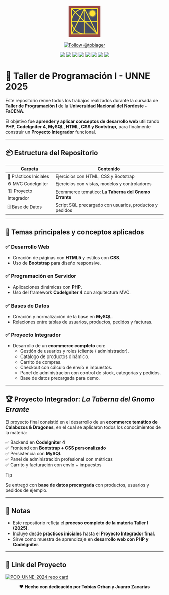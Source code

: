 <p align="center">
  <img src="https://raw.githubusercontent.com/tobiager/UNNE-LSI/main/assets/facena.png" alt="Logo de FaCENA" width="100">
</p>

<p align="center">
  <a href="https://github.com/tobiager">
    <img src="https://img.shields.io/github/followers/tobiager?label=Follow%20@tobiager&style=social" alt="Follow @tobiager" />
  </a>
</p>

<p align="center">
  <img src="https://img.shields.io/badge/PHP-777BB4?style=for-the-badge&logo=php&logoColor=white"/>
  <img src="https://img.shields.io/badge/CodeIgniter-EE4623?style=for-the-badge&logo=codeigniter&logoColor=white"/>
  <img src="https://img.shields.io/badge/Bootstrap-563D7C?style=for-the-badge&logo=bootstrap&logoColor=white"/>
  <img src="https://img.shields.io/badge/MySQL-005C84?style=for-the-badge&logo=mysql&logoColor=white"/>
  <img src="https://img.shields.io/badge/GitHub-181717?style=for-the-badge&logo=github&logoColor=white"/>
  <img src="https://img.shields.io/badge/UNNE-Taller_I-blue?style=for-the-badge"/>
  <img src="https://img.shields.io/badge/Estado-Completado-brightgreen?style=for-the-badge"/>
  <img src="https://img.shields.io/badge/Cursada-2025-blue?style=for-the-badge"/>
</p>

# 🐲 Taller de Programación I - UNNE 2025

Este repositorio reúne todos los trabajos realizados durante la cursada de **Taller de Programación I** de la **Universidad Nacional del Nordeste - FaCENA**.

El objetivo fue **aprender y aplicar conceptos de desarrollo web** utilizando **PHP, CodeIgniter 4, MySQL, HTML, CSS y Bootstrap**, para finalmente construir un **Proyecto Integrador** funcional.

---

## 📦 Estructura del Repositorio

| Carpeta | Contenido |
| ------- | --------- |
| 📖 Prácticos Iniciales | Ejercicios con HTML, CSS y Bootstrap |
| ⚙️ MVC CodeIgniter | Ejercicios con vistas, modelos y controladores |
| 🏗️ Proyecto Integrador | Ecommerce temático: **La Taberna del Gnomo Errante** |
| 🗄️ Base de Datos | Script SQL precargado con usuarios, productos y pedidos |

---

## 🚀 Temas principales y conceptos aplicados

### ✅ Desarrollo Web
- Creación de páginas con **HTML5** y estilos con **CSS**.
- Uso de **Bootstrap** para diseño responsive.

### ✅ Programación en Servidor
- Aplicaciones dinámicas con **PHP**.
- Uso del framework **CodeIgniter 4** con arquitectura MVC.

### ✅ Bases de Datos
- Creación y normalización de la base en **MySQL**.
- Relaciones entre tablas de usuarios, productos, pedidos y facturas.

### ✅ Proyecto Integrador
- Desarrollo de un **ecommerce completo** con:
  - Gestión de usuarios y roles (cliente / administrador).
  - Catálogo de productos dinámico.
  - Carrito de compras.
  - Checkout con cálculo de envío e impuestos.
  - Panel de administración con control de stock, categorías y pedidos.
  - Base de datos precargada para demo.

---

## 🏆 Proyecto Integrador: *La Taberna del Gnomo Errante*

El proyecto final consistió en el desarrollo de un **ecommerce temático de Calabozos & Dragones**, en el cual se aplicaron todos los conocimientos de la materia:

✅ Backend en **CodeIgniter 4**  
✅ Frontend con **Bootstrap + CSS personalizado**  
✅ Persistencia con **MySQL**  
✅ Panel de administración profesional con métricas  
✅ Carrito y facturación con envío + impuestos  

> [!TIP]
> Se entregó con **base de datos precargada** con productos, usuarios y pedidos de ejemplo.

---

## 📌 Notas

- Este repositorio refleja el **proceso completo de la materia Taller I (2025)**.  
- Incluye desde **prácticos iniciales** hasta el **Proyecto Integrador final**.  
- Sirve como muestra de aprendizaje en **desarrollo web con PHP y CodeIgniter**.

---

## 🔗 Link del Proyecto

<a href="https://github.com/Juanro-kun/repositorio">
  <img width="400" src="https://github-readme-stats.vercel.app/api/pin/?username=Juanro-kun&repo=repositorio&theme=transparent&hide_border=true" alt="POO-UNNE-2024 repo card"/>
</a>

<p align="center"><b>❤️ Hecho con dedicación por Tobias Orban y Juanro Zacarias</b></p>
